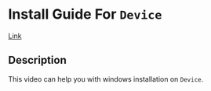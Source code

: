 # Install Guide For `Device`
  [Link](/Introduction/msmnilePkg.md)

## Description
  This video can help you with windows installation on `Device`.